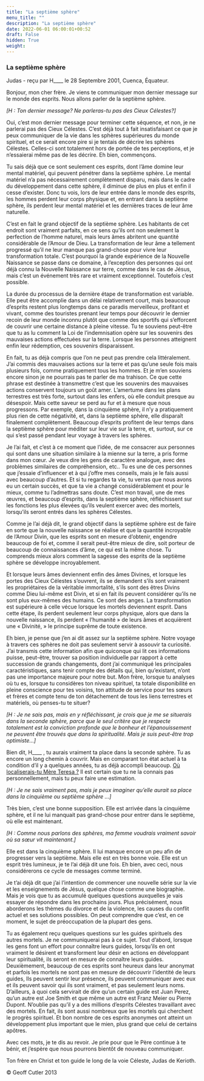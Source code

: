 ```yaml
---
title: "La septième sphère"
menu_title: ""
description: "La septième sphère"
date: 2022-06-01 06:00:01+00:52
draft: False
hidden: True
weight:
---
```

### La septième sphère

Judas - reçu par H____ le 28 Septembre 2001, Cuenca, Équateur.

Bonjour, mon cher frère. Je viens te communiquer mon dernier message sur le monde des esprits. Nous allons parler de la septième sphère.

*[H : Ton dernier message? Ne parleras-tu pas des Cieux Célestes?]*

Oui, c’est mon dernier message pour terminer cette séquence, et non, je ne parlerai pas des Cieux Célestes. C’est déjà tout à fait insatisfaisant ce que je peux communiquer de la vie dans les sphères supérieures du monde spirituel, et ce serait encore pire si je tentais de décrire les sphères Célestes. Celles-ci sont totalement hors de portée de tes perceptions, et je n’essaierai même pas de les décrire. Eh bien, commençons.

Tu sais déjà que ce sont seulement ces esprits, dont l’âme domine leur mental matériel, qui peuvent pénétrer dans la septième sphère. Le mental matériel n’a pas nécessairement complètement disparu, mais dans le cadre du développement dans cette sphère, il diminue de plus en plus et enfin il cesse d’exister. Donc tu vois, lors de leur entrée dans le monde des esprits, les hommes perdent leur corps physique et, en entrant dans la septième sphère, ils perdent leur mental matériel et les dernières traces de leur âme naturelle.

C’est en fait le grand objectif de la septième sphère. Les habitants de cet endroit sont vraiment  parfaits, en ce sens qu’ils ont non seulement la perfection de l’homme naturel, mais leurs âmes abritent une quantité considérable de l’Amour de Dieu. La transformation de leur âme a tellement progressé qu’il ne leur manque pas grand-chose pour vivre leur transformation totale. C’est pourquoi la grande expérience de la Nouvelle Naissance se passe dans ce domaine, à l’exception des personnes qui ont déjà connu la Nouvelle Naissance sur terre, comme dans le cas de Jésus, mais c’est un événement très rare et vraiment exceptionnel. Toutefois c’est possible.

La durée du processus de la dernière étape de transformation est variable. Elle peut être accomplie dans un délai relativement court, mais beaucoup d’esprits restent plus longtemps dans ce paradis merveilleux, profitant et vivant, comme des touristes prenant leur temps pour découvrir le dernier recoin de leur monde inconnu plutôt que comme des sportifs qui s’efforcent de couvrir une certaine distance à pleine vitesse. Tu te souviens peut-être que tu as lu comment la Loi de l’indemnisation opère sur les souvenirs des mauvaises actions effectuées sur la terre. Lorsque les personnes atteignent enfin leur rédemption, ces souvenirs disparaissent.

En fait, tu as déjà compris que l’on ne peut pas prendre cela littéralement. J’ai commis des mauvaises actions sur la terre et pas qu’une seule fois mais plusieurs fois, comme pratiquement tous les hommes. Et je m’en souviens encore sinon je ne pourrais pas te parler de ma trahison. Ce que cette phrase est destinée à transmettre c’est que les souvenirs des mauvaises actions conservent toujours un goût amer. L’amertume dans les plans terrestres est très forte, surtout dans les enfers, où elle conduit presque au désespoir. Mais cette saveur se perd au fur et à mesure que nous progressons. Par exemple, dans la cinquième sphère, il n’y a pratiquement plus rien de cette négativité, et, dans la septième sphère, elle disparaît finalement complètement. Beaucoup d’esprits profitent de leur temps dans la septième sphère pour méditer sur leur vie sur la terre, et, surtout, sur ce qui s’est passé pendant leur voyage à travers les sphères.

Je l’ai fait, et c’est à ce moment que l’idée, de me consacrer aux personnes qui sont dans une situation similaire à la mienne sur la terre, a pris forme dans mon cœur. Je veux dire les gens de caractère analogue, avec des problèmes similaires de compréhension, etc.. Tu es une de ces personnes que j’essaie d’influencer et à qui j’offre mes conseils, mais je le fais aussi avec beaucoup d’autres. Et si tu regardes ta vie, tu verras que nous avons eu un certain succès, et que ta vie a changé considérablement et pour le mieux, comme tu l’admettras sans doute. C’est mon travail, une de mes œuvres, et beaucoup d’esprits, dans la septième sphère, réfléchissent sur les fonctions les plus élevées qu’ils veulent exercer avec des mortels, lorsqu’ils seront entrés dans les sphères Célestes.

Comme je l’ai déjà dit, le grand objectif dans la septième sphère est de faire en sorte que la nouvelle naissance se réalise et que la quantité incroyable de l’Amour Divin, que les esprits sont en mesure d’obtenir, engendre beaucoup de foi et, comme il serait peut-être mieux de dire, soit porteur de beaucoup de connaissances d’âme, ce qui est la même chose. Tu comprends mieux alors comment la sagesse des esprits de la septième sphère se développe incroyablement.

Et lorsque leurs âmes deviennent enfin des âmes Divines, et lorsque les portes des Cieux Célestes s’ouvrent, ils se demandent s’ils sont vraiment les propriétaires de la véritable immortalité, s’ils sont des êtres Divins comme Dieu lui-même est Divin, et si en fait ils peuvent considérer qu’ils ne sont plus eux-mêmes des humains. Ce sont des anges. La transformation est supérieure à celle vécue lorsque les mortels deviennent esprit. Dans cette étape, ils perdent seulement leur corps physique, alors que dans la nouvelle naissance, ils perdent « l’humanité » de leurs âmes et acquièrent une « Divinité, » le principe suprême de toute existence.

Eh bien, je pense que j’en ai dit assez sur la septième sphère. Notre voyage à travers ces sphères ne doit pas seulement servir à assouvir ta curiosité. J’ai transmis cette information afin que quiconque qui lit ces informations puisse, peut-être, trouver sa position individuelle par rapport à cette succession de grands changements, dont j’ai communiqué les principales caractéristiques, sans tenir compte des détails qui, bien qu’existant, n’ont pas une importance majeure pour notre but. Mon frère, lorsque tu analyses où tu es, lorsque tu considères ton niveau spirituel, ta totale disponibilité en pleine conscience pour tes voisins, ton attitude de service pour tes sœurs et frères et compte tenu de ton  détachement de tous les liens terrestres et matériels, où penses-tu te situer?

*[H : Je ne sais pas, mais en y réfléchissant, je crois que je me se situerais dans la seconde sphère, parce que le seul critère que je respecte totalement est la conviction profonde que le bonheur et l’épanouissement ne peuvent être trouvés que dans la spiritualité. Mais je suis peut-être trop optimiste…]*

Bien dit, H____ , tu aurais vraiment ta place dans la seconde sphère. Tu as encore un long chemin à couvrir. Mais en comparant ton état actuel à ta condition d’il y a quelques années, tu as déjà accompli beaucoup. [Où localiserais-tu Mère Teresa ?](/fr-contemporary-messages/fr-contemporary-messages-by-date-order/fr-contemporary-messages-2008/fr-2008-1-19-1-na-mother-teresa/) Il est certain que tu ne la connais pas personnellement, mais tu peux faire une estimation.

*[H : Je ne sais vraiment pas, mais je peux imaginer qu’elle aurait sa place dans la cinquième ou septième sphère …]*

Très bien, c’est une bonne supposition. Elle est arrivée dans la cinquième sphère, et il ne lui manquait pas grand-chose pour entrer dans le septième, où elle est maintenant.

*[H : Comme nous parlons des sphères, ma femme voudrais vraiment savoir où sa sœur vit maintenant.]*

Elle est dans la cinquième sphère. Il lui manque encore un peu afin de progresser vers la septième. Mais elle est en très bonne voie. Elle est un esprit très lumineux, je te l’ai déjà dit une fois. Eh bien, avec ceci, nous considérerons ce cycle de messages comme terminé.

Je t’ai déjà dit que j’ai l’intention de commencer une nouvelle série sur la vie et les enseignements de Jésus, quelque chose comme une biographie. Mais je vois que tu as accumulé quelques questions auxquelles je vais essayer de répondre dans les prochains jours. Plus précisément, nous aborderons les thèmes du divorce et de la violence, les causes du conflit actuel et ses solutions possibles. On peut comprendre que c’est, en ce moment, le sujet de préoccupation de la plupart des gens.

Tu as également reçu quelques questions sur les guides spirituels des autres mortels. Je ne communiquerai pas à ce sujet. Tout d’abord, lorsque les gens font un effort pour connaître leurs guides, lorsqu’ils en ont vraiment le désirent et transforment leur désir en actions en développant leur spiritualité, ils seront en mesure de connaître leurs guides. Deuxièmement, beaucoup de ces esprits sont heureux dans leur anonymat et parfois les mortels ne sont pas en mesure de découvrir l’identité de leurs guides, Ils peuvent sentir leur présence, ils peuvent communiquer avec eux et ils peuvent savoir qui ils sont vraiment, et pas seulement leurs noms. D’ailleurs, à quoi cela servirait de dire qu’un certain guide est Juan Perez, qu’un autre est Joe Smith et que même un autre est Franz Meier ou Pierre Dupont. N’oublie pas qu’il y a des millions d’esprits Célestes travaillant avec des mortels. En fait, ils sont aussi nombreux que les mortels qui cherchent le progrès spirituel. Et bon nombre de ces esprits anonymes ont atteint un développement plus important que le mien, plus grand que celui de certains apôtres.

Avec ces mots, je te dis au revoir. Je prie pour que le Père continue à te bénir, et j’espère que nous pourrons bientôt de nouveau communiquer.

Ton frère en Christ et ton guide le long de la voie Céleste, Judas de Kerioth.

© Geoff Cutler 2013
